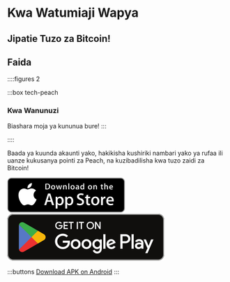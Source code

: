 # Kwa Watumiaji Wapya

## Jipatie Tuzo za Bitcoin!

## Faida

::::figures 2

:::box tech-peach

### Kwa Wanunuzi

Biashara moja ya kununua bure!
:::

::::

Baada ya kuunda akaunti yako, hakikisha kushiriki nambari yako ya rufaa ili uanze kukusanya pointi za Peach, na kuzibadilisha kwa tuzo zaidi za Bitcoin!

<div>
  <div class="md:flex items-center justify-center">
    <a href="https://testflight.apple.com/join/wfSPFEWG"><img class="h-180px md:h-90px" src="/img/home/download-on-the-app-store.svg" alt="Download Bitcoin app on the App Store without KYC verification"></a>
    <a class="md:ml-4" href="https://play.google.com/store/apps/details?id=com.peachbitcoin.peach.mainnet"><img class="h-180px md:h-90px" src="/img/home/get-it-on-google-play.svg" alt="Get Bitcoin app on Google Play store without ID verification"></a>
  </div>

:::buttons
[Download APK on Android](/apk/)
:::

</div>
